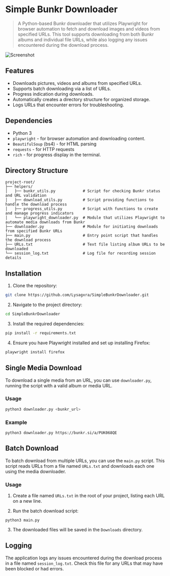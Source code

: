 # Simple Bunkr Downloader

> A Python-based Bunkr downloader that utilizes Playwright for browser automation to fetch and download images and videos from specified URLs. This tool supports downloading from both Bunkr albums and individual file URLs, while also logging any issues encountered during the download process.

![Screenshot](https://github.com/Lysagxra/SimpleBunkrDownloader/blob/b334cf27fff8ca734b942e32186338592405a45f/misc/Demo.gif)

## Features

- Downloads pictures, videos and albums from specified URLs.
- Supports batch downloading via a list of URLs.
- Progress indication during downloads.
- Automatically creates a directory structure for organized storage.
- Logs URLs that encounter errors for troubleshooting.

## Dependencies

- Python 3
- `playwright` - for browser automation and downloading content.
- `BeautifulSoup` (bs4) - for HTML parsing
- `requests` - for HTTP requests
- `rich` - for progress display in the terminal.

## Directory Structure

```
project-root/
├── helpers/
│   ├── bunkr_utils.py            # Script for checking Bunkr status and URL validation
│   ├── download_utils.py         # Script providing functions to handle the download process
│   ├── progress_utils.py         # Script with functions to create and manage progress indicators
│   └── playwright_downloader.py  # Module that utilizes Playwright to automate media downloads from Bunkr
├── downloader.py                 # Module for initiating downloads from specified Bunkr URLs
├── main.py                       # Entry point script that handles the download process
├── URLs.txt                      # Text file listing album URLs to be downloaded
└── session_log.txt               # Log file for recording session details
```

## Installation

1. Clone the repository:

```bash
git clone https://github.com/Lysagxra/SimpleBunkrDownloader.git
```

2. Navigate to the project directory:

```bash
cd SimpleBunkrDownloader
```

3. Install the required dependencies:

```bash
pip install -r requirements.txt
```

4. Ensure you have Playwright installed and set up installing Firefox:

```bash
playwright install firefox
```

## Single Media Download

To download a single media from an URL, you can use `downloader.py`, running the script with a valid album or media URL.

### Usage

```bash
python3 downloader.py <bunkr_url>
```

### Example

```
python3 downloader.py https://bunkr.si/a/PUK068QE
```

## Batch Download

To batch download from multiple URLs, you can use the `main.py` script. This script reads URLs from a file named `URLs.txt` and downloads each one using the media downloader.

### Usage

1. Create a file named `URLs.txt` in the root of your project, listing each URL on a new line.

2. Run the batch download script:

```
python3 main.py
```

3. The downloaded files will be saved in the `Downloads` directory.

## Logging

The application logs any issues encountered during the download process in a file named `session_log.txt`. Check this file for any URLs that may have been blocked or had errors.
